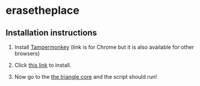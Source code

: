 # erasetheplace

## Installation instructions
1. Install [Tampermonkey](https://chrome.google.com/webstore/detail/tampermonkey/dhdgffkkebhmkfjojejmpbldmpobfkfo?hl=en) (link is for Chrome but it is also available for other browsers) 

2. Click [this link](https://raw.githubusercontent.com/IncognitoJam/erasetheplace/master/bot.user.js) to install.

3. Now go to the [the triangle core](https://www.reddit.com/place?webview=true/#x=496&y=416) and the script should run!
